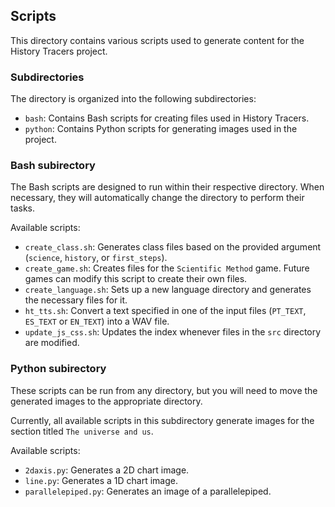 ## Scripts

This directory contains various scripts used to generate content for the History Tracers project.

### Subdirectories

The directory is organized into the following subdirectories:

-  `bash`: Contains Bash scripts for creating files used in History Tracers.
-  `python`: Contains Python scripts for generating images used in the project.

### Bash subirectory

The Bash scripts are designed to run within their respective directory. When necessary, they will automatically change the directory to perform their tasks.

Available scripts:

-  `create_class.sh`: Generates class files based on the provided argument (`science`, `history`, or `first_steps`). 
-  `create_game.sh`: Creates files for the  `Scientific Method` game. Future games can modify this script to create their own files.
-  `create_language.sh`: Sets up a new language directory and generates the necessary files for it.
-  `ht_tts.sh`: Convert a text specified in one of the input files (`PT_TEXT`, `ES_TEXT` or `EN_TEXT`) into a WAV file.
-  `update_js_css.sh`: Updates the index whenever files in the `src` directory are modified.

### Python subirectory

These scripts can be run from any directory, but you will need to move the generated images to the appropriate directory.

Currently, all available scripts in this subdirectory generate images for the section titled `The universe and us`.

Available scripts:

-  `2daxis.py`: Generates a 2D chart image.
-  `line.py`: Generates a 1D chart image.
-  `parallelepiped.py`: Generates an image of a parallelepiped.

